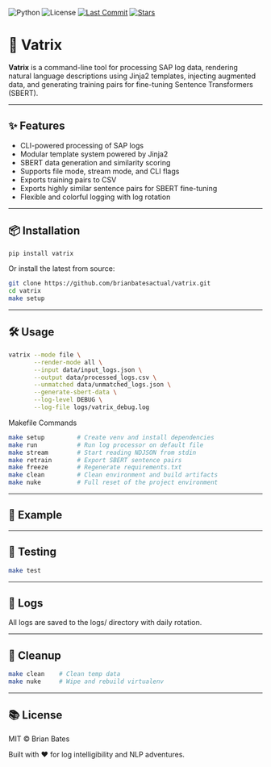 ![Python](https://img.shields.io/badge/python-3.9-blue)  ![License](https://img.shields.io/badge/license-MIT-green) [![Last Commit](https://img.shields.io/github/last-commit/brianbatesactual/vatrix)](https://github.com/brianbatesactual/vatrix) [![Stars](https://img.shields.io/github/stars/brianbatesactual/vatrix?style=social)](https://github.com/brianbatesactual/vatrix)


# 🧠 Vatrix

**Vatrix** is a command-line tool for processing SAP log data, rendering natural language descriptions using Jinja2 templates, injecting augmented data, and generating training pairs for fine-tuning Sentence Transformers (SBERT).

---

## ✨ Features

- CLI-powered processing of SAP logs
- Modular template system powered by Jinja2
- SBERT data generation and similarity scoring
- Supports file mode, stream mode, and CLI flags
- Exports training pairs to CSV
- Exports highly similar sentence pairs for SBERT fine-tuning
- Flexible and colorful logging with log rotation

---

## 📦 Installation

```bash
pip install vatrix
```
Or install the latest from source:

```bash
git clone https://github.com/brianbatesactual/vatrix.git
cd vatrix
make setup
```
---

## 🛠️ Usage
```bash
vatrix --mode file \
       --render-mode all \
       --input data/input_logs.json \
       --output data/processed_logs.csv \
       --unmatched data/unmatched_logs.json \
       --generate-sbert-data \
       --log-level DEBUG \
       --log-file logs/vatrix_debug.log
```
Makefile Commands
```bash
make setup         # Create venv and install dependencies
make run           # Run log processor on default file
make stream        # Start reading NDJSON from stdin
make retrain       # Export SBERT sentence pairs
make freeze        # Regenerate requirements.txt
make clean         # Clean environment and build artifacts
make nuke          # Full reset of the project environment
```
---

## 🧠 Example

---

## 🧪 Testing
```bash
make test
```
---

## 📁 Logs

All logs are saved to the logs/ directory with daily rotation.

---

## 🧼 Cleanup
```bash
make clean    # Clean temp data
make nuke     # Wipe and rebuild virtualenv
```
---

## 📚 License

MIT © Brian Bates

Built with ❤️ for log intelligibility and NLP adventures.